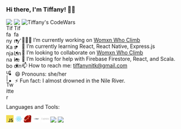 ### Hi there, I'm Tiffany! 👋🏾

<a href="https://twitter.com/tiffanynk">
  <img align="left" alt="Tiffany Kanjanabout | Twitter" width="21px" src="https://i.ibb.co/4VQGTRp/twitter.png" />
</a>
<a href="https://www.linkedin.com/in/tiffany-kanjanabout/">
  <img align="left" alt="Tiffany's LinkedIn" width="21px" src="https://user-images.githubusercontent.com/68958970/94946276-dc7b8a00-04a9-11eb-9431-366689b9fa06.png" />
</a>
<a href="https://www.codewars.com/users/tiffanynk/">
  <img align="left" alt="Tiffany's CodeWars" src="https://www.codewars.com/users/tiffanynk/badges/micro" />
</a>

<br />
<br />

- 👩🏾‍💻 I’m currently working on [Womxn Who Climb](https://github.com/tiffanynk/womxn-who-climb)
- 🌱 I’m currently learning React, React Native, Express.js
- 👯 I’m looking to collaborate on [Womxn Who Climb](https://github.com/tiffanynk/womxn-who-climb)
- 🤔 I’m looking for help with Firebase Firestore, React, and Scala.
- 📫 How to reach me: [tiffanynitk@gmail.com](mailto:tiffanynitk@gmail.com)
- 😄 Pronouns: she/her
- ⚡ Fun fact: I almost drowned in the Nile River.
<!-- 💬 Ask me about how I almost drowned in the Nile River. -->
<br />
<br />
Languages and Tools: 

<code><img height="20" src="https://raw.githubusercontent.com/github/explore/80688e429a7d4ef2fca1e82350fe8e3517d3494d/topics/javascript/javascript.png"></code>
<code><img height="20" src="https://raw.githubusercontent.com/github/explore/80688e429a7d4ef2fca1e82350fe8e3517d3494d/topics/react/react.png"></code>
<code><img height="20" src="https://raw.githubusercontent.com/github/explore/80688e429a7d4ef2fca1e82350fe8e3517d3494d/topics/ruby/ruby.png"></code>
<code><img height="20" src="https://raw.githubusercontent.com/github/explore/80688e429a7d4ef2fca1e82350fe8e3517d3494d/topics/jquery/jquery.png"></code> 
<code><img height="20" src="https://raw.githubusercontent.com/github/explore/80688e429a7d4ef2fca1e82350fe8e3517d3494d/topics/express/express.png"></code> 
<code><img height="20" src="https://img.shields.io/badge/SQLite-07405E?style=for-the-badge&logo=sqlite&logoColor=white"></code> 
<code><img height="20" src="https://img.shields.io/badge/Material--UI-0081CB?style=for-the-badge&logo=material-ui&logoColor=white"></code> 
